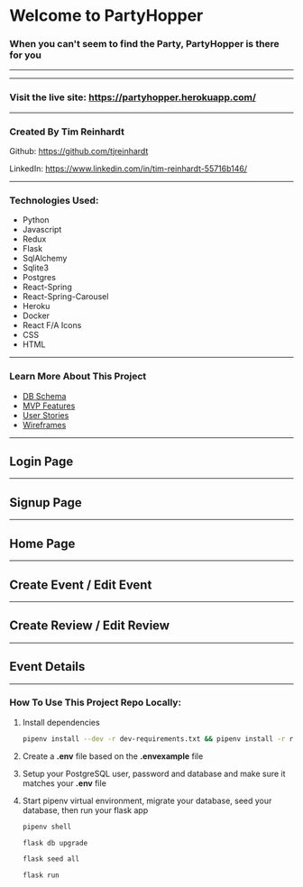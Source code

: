 # Welcome to PartyHopper
### When you can't seem to find the Party, PartyHopper is there for you
---


___

### Visit the live site:  https://partyhopper.herokuapp.com/
___

### Created By Tim Reinhardt

Github: https://github.com/tjreinhardt

LinkedIn: https://www.linkedin.com/in/tim-reinhardt-55716b146/

___


### Technologies Used:

  * Python
  * Javascript
  * Redux
  * Flask
  * SqlAlchemy
  * Sqlite3
  * Postgres
  * React-Spring
  * React-Spring-Carousel
  * Heroku
  * Docker
  * React F/A Icons
  * CSS
  * HTML

---
### Learn More About This Project

  * [DB Schema](https://github.com/tjreinhardt/PartyHopper/wiki/Database-Schema)
  * [MVP Features](https://github.com/tjreinhardt/PartyHopper/wiki/MVP-Features-List)
  * [User Stories](https://github.com/tjreinhardt/PartyHopper/wiki/User-Stories)
  * [Wireframes](https://github.com/tjreinhardt/PartyHopper/wiki/Wireframe)
  
  
___
## Login Page

___
## Signup Page

___
## Home Page

___
## Create Event / Edit Event

___
## Create Review / Edit Review

___
## Event Details

___

### How To Use This Project Repo Locally:

1. Install dependencies

      ```bash
      pipenv install --dev -r dev-requirements.txt && pipenv install -r requirements.txt
      ```

2. Create a **.env** file based on the **.envexample** file
3. Setup your PostgreSQL user, password and database and make sure it matches your **.env** file

4. Start pipenv virtual environment, migrate your database, seed your database, then run your flask app

   ```bash
   pipenv shell
   ```

   ```bash
   flask db upgrade
   ```

   ```bash
   flask seed all
   ```

   ```bash
   flask run
   ```
